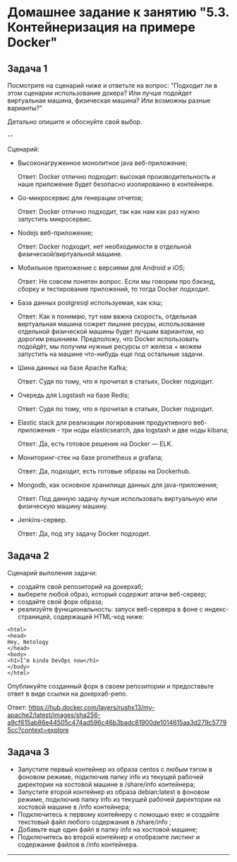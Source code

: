 # Домашнее задание к занятию "5.3. Контейнеризация на примере Docker"

## Задача 1 

Посмотрите на сценарий ниже и ответьте на вопрос:
"Подходит ли в этом сценарии использование докера? Или лучше подойдет виртуальная машина, физическая машина? Или возможны разные варианты?"

Детально опишите и обоснуйте свой выбор.

--

Сценарий:

- Высоконагруженное монолитное java веб-приложение; 

   Ответ: Docker отлично подходит: высокая производительность и наше приложение будет безопасно изолированно в контейнере.

- Go-микросервис для генерации отчетов;

   Ответ: Docker отлично подходит, так как нам как раз нужно запустить микросервис.

- Nodejs веб-приложение;

   Ответ: Docker подходит, нет необходимости в отдельной физической/виртуальной машине.

- Мобильное приложение c версиями для Android и iOS;

   Ответ: Не совсем понятен вопрос. Если мы говорим про бэкэнд, сборку и тестирование приложений, то тогда Docker подходит.

- База данных postgresql используемая, как кэш;

   Ответ: Как я понимаю, тут нам важна скорость, отдельная виртуальная машина сожрет лишние ресуры, использование отдельной физической машины будет лучшим вариантом, но дорогим решением. Предположу, что Docker использовать подойдёт, мы получим нужные ресурсы от железа + можем запустить на машине что-нибудь еще под остальные задачи.

- Шина данных на базе Apache Kafka;

   Ответ: Судя по тому, что я прочитал в статьях, Docker подходит.

- Очередь для Logstash на базе Redis;

   Ответ: Судя по тому, что я прочитал в статьях, Docker подходит.

- Elastic stack для реализации логирования продуктивного веб-приложения - три ноды elasticsearch, два logstash и две ноды kibana;

   Ответ: Да, есть готовое решение на Docker — ELK.

- Мониторинг-стек на базе prometheus и grafana;

   Ответ: Да, подходит, есть готовые образы на Dockerhub.

- Mongodb, как основное хранилище данных для java-приложения;

   Ответ: Под данную задачу лучше использовать виртуальную или физическую машину машину.

- Jenkins-сервер.

   Ответ: Да, под эту задачу Docker подходит.

## Задача 2 

Сценарий выполения задачи:

- создайте свой репозиторий на докерхаб; 
- выберете любой образ, который содержит апачи веб-сервер;
- создайте свой форк образа;
- реализуйте функциональность: 
запуск веб-сервера в фоне с индекс-страницей, содержащей HTML-код ниже: 
```
<html>
<head>
Hey, Netology
</head>
<body>
<h1>I’m kinda DevOps now</h1>
</body>
</html>
```
Опубликуйте созданный форк в своем репозитории и предоставьте ответ в виде ссылки на докерхаб-репо.

Ответ:
https://hub.docker.com/layers/rushx13/my-apache2/latest/images/sha256-a9cf615ab86e44505c474ad596c46b3badc81900de1014615aa3d279c57795cc?context=explore


## Задача 3 

- Запустите первый контейнер из образа centos c любым тэгом в фоновом режиме, подключив папку info из текущей рабочей директории на хостовой машине в /share/info контейнера;
- Запустите второй контейнер из образа debian:latest в фоновом режиме, подключив папку info из текущей рабочей директории на хостовой машине в /info контейнера;
- Подключитесь к первому контейнеру с помощью exec и создайте текстовый файл любого содержания в /share/info ;
- Добавьте еще один файл в папку info на хостовой машине;
- Подключитесь во второй контейнер и отобразите листинг и содержание файлов в /info контейнера.

---
